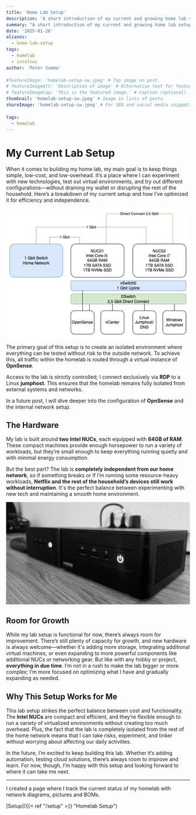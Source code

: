 ```yaml
---
title: 'Home Lab Setup'
description: 'A short introduction of my current and growing home lab setup.'
summary: "A short introduction of my current and growing home lab setup."
date: '2025-01-26'
aliases:
  - home-lab-setup
tags:
  - homelab
  - intelnuc
author: 'Peter Summa'

#featureImage: 'homelab-setup-sw.jpeg' # Top image on post.
# featureImageAlt: 'Description of image' # Alternative text for featured image.
# featureImageCap: 'This is the featured image.' # Caption (optional).
thumbnail: 'homelab-setup-sw.jpeg' # Image in lists of posts.
shareImage: 'homelab-setup-sw.jpeg' # For SEO and social media snippets.

tags:
  - homelab
---
```

# My Current Lab Setup

When it comes to building my home lab, my main goal is to keep things simple, low-cost, and low-overhead. It’s a place where I can experiment with new technologies, test out virtual environments, and try out different configurations—without draining my wallet or disrupting the rest of the household. Here’s a breakdown of my current setup and how I’ve optimized it for efficiency and independence.

![Homelab Network](homelab-network-v1.png)

The primary goal of this setup is to create an isolated environment where everything can be tested without risk to the outside network. To achieve this, all traffic within the homelab is routed through a virtual instance of **OpnSense**. 

Access to the lab is strictly controlled; I connect exclusively via **RDP** to a Linux **jumphost**. This ensures that the homelab remains fully isolated from external systems and networks.

In a future post, I will dive deeper into the configuration of **OpnSense** and the internal network setup.

## The Hardware

My lab is built around **two Intel NUCs**, each equipped with **64GB of RAM**. These compact machines provide enough horsepower to run a variety of workloads, but they’re small enough to keep everything running quietly and with minimal energy consumption. 

But the best part? The lab is **completely independent from our home network**, so if something breaks or if I’m running some resource-heavy workloads, **Netflix and the rest of the household’s devices still work without interruption**. It's the perfect balance between experimenting with new tech and maintaining a smooth home environment.


![Homelab Setup](homelab-setup-sw.jpeg)
## Room for Growth

While my lab setup is functional for now, there’s always room for improvement. There’s still plenty of capacity for growth, and new hardware is always welcome—whether it's adding more storage, integrating additional virtual machines, or even expanding to more powerful components like additional NUCs or networking gear. But like with any hobby or project, **everything in due time**. I’m not in a rush to make the lab bigger or more complex; I’m more focused on optimizing what I have and gradually expanding as needed.

## Why This Setup Works for Me

This lab setup strikes the perfect balance between cost and functionality. The **Intel NUCs** are compact and efficient, and they’re flexible enough to run a variety of virtualized environments without creating too much overhead. Plus, the fact that the lab is completely isolated from the rest of the home network means that I can take risks, experiment, and tinker without worrying about affecting our daily activities.

In the future, I’m excited to keep building this lab. Whether it’s adding automation, testing cloud solutions, there’s always room to improve and learn. For now, though, I’m happy with this setup and looking forward to where it can take me next.

---

I created a page where I track the current status of my homelab with network diagrams, pictures and BOMs.

[Setup]({{< ref "/setup" >}} "Homelab Setup")
